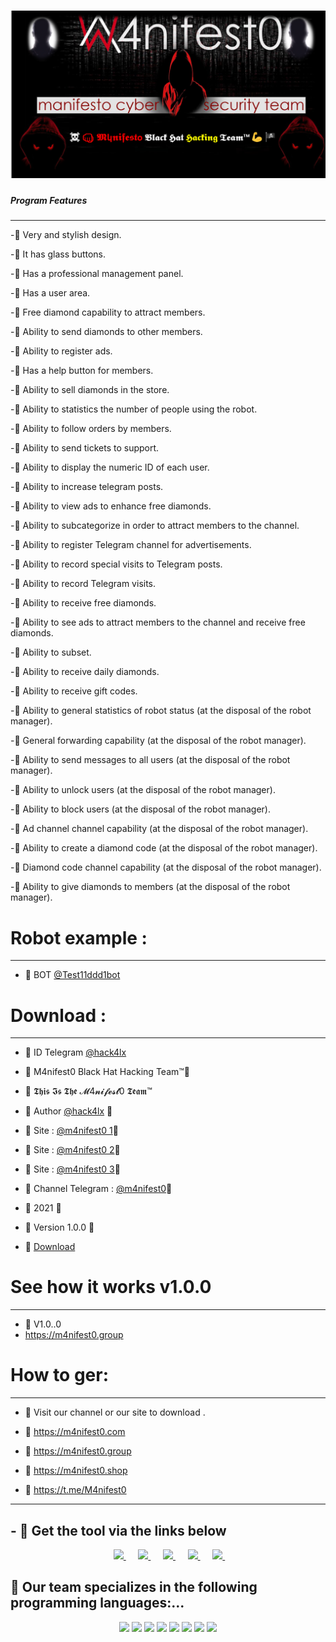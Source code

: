 # ![Locations](https://github.com/M4nifest0/M4nifest0_WhatsApp/blob/master/s.png) 


##### Program Features
----------------------

-📍 Very and stylish design.

-📍 It has glass buttons.

-📍 Has a professional management panel.

-📍 Has a user area.

-📍 Free diamond capability to attract members.

-📍 Ability to send diamonds to other members.

-📍 Ability to register ads.

-📍 Has a help button for members.

-📍 Ability to sell diamonds in the store.

-📍 Ability to statistics the number of people using the robot.

-📍 Ability to follow orders by members.

-📍 Ability to send tickets to support.

-📍 Ability to display the numeric ID of each user.

-📍 Ability to increase telegram posts.

-📍 Ability to view ads to enhance free diamonds.

-📍 Ability to subcategorize in order to attract members to the channel.

-📍 Ability to register Telegram channel for advertisements.

-📍 Ability to record special visits to Telegram posts.

-📍 Ability to record Telegram visits.

-📍 Ability to receive free diamonds.

-📍 Ability to see ads to attract members to the channel and receive free diamonds.

-📍 Ability to subset.

-📍 Ability to receive daily diamonds.

-📍 Ability to receive gift codes.

-📍 Ability to general statistics of robot status (at the disposal of the robot manager).

-📍 General forwarding capability (at the disposal of the robot manager).

-📍 Ability to send messages to all users (at the disposal of the robot manager).

-📍 Ability to unlock users (at the disposal of the robot manager).

-📍 Ability to block users (at the disposal of the robot manager).

-📍 Ad channel channel capability (at the disposal of the robot manager).

-📍 Ability to create a diamond code (at the disposal of the robot manager).

-📍 Diamond code channel capability (at the disposal of the robot manager).

-📍 Ability to give diamonds to members (at the disposal of the robot manager).

# Robot example :
----------------------
- 📌 BOT [@Test11ddd1bot](https://t.me/Test11ddd1bot)

# Download :
----------------------
- 📌 ID Telegram [@hack4lx](https://t.me/hack4lx)

- 📌 M4nifest0 Black Hat Hacking Team™💪

- 📌 𝕿𝖍𝖎𝖘 𝕴𝖘 𝕿𝖍𝖊 𝓜4𝓷𝓲𝓯𝓮𝓼𝓽0 𝕿𝖊𝖆𝖒™

- 📌 Author [@hack4lx](https://t.me/hack4lx) 👊

- 💪 Site : [@m4nifest0 1](https://m4nifest0.com)👊

- 💪 Site : [@m4nifest0 2](https://m4nifest0.group)👊

- 💪 Site : [@m4nifest0 3](https://m4nifest0.shop)👊

- 💪 Channel Telegram : [@m4nifest0](https://t.me/M4nifest0)👊

- 📌 2021 💪

- 📌 Version 1.0.0 💪

- 📌 [Download](https://t.me/M4nifest0)

# See how it works v1.0.0
----------------------
- 🔞 V1.0..0  
-  https://m4nifest0.group
# How to ger:
----------------------
- 📌 Visit our channel or our site to download .

- 🔞 https://m4nifest0.com
- 🔞 https://m4nifest0.group
- 🔞 https://m4nifest0.shop
- 🔞 https://t.me/M4nifest0

----------------------

<h2>- 📌 Get the tool via the links below</h2>
<p align="center">	
</a>&nbsp;&nbsp;&nbsp;&nbsp;
	<a href="https://t.me/M4nifest0">
		<img src="https://img.shields.io/badge/Telegram-%23000000.svg?&style=for-the-badge&logo=Telegram&logoColor=white" />
	</a>&nbsp;&nbsp;&nbsp;&nbsp;
	<a href="https://www.instagram.com/_m4nifest0_/">
		<img src="https://img.shields.io/badge/instagram-%23E4405F.svg?&style=for-the-badge&logo=instagram&logoColor=white" />
	</a>&nbsp;&nbsp;&nbsp;&nbsp;
	<a href="https://www.youtube.com/c/hack4lx">
		<img src="https://img.shields.io/badge/youtube-%23FF0000.svg?&style=for-the-badge&logo=youtube&logoColor=white" />
	</a>&nbsp;&nbsp;&nbsp;&nbsp;
	<a href="https://twitter.com/_M4nifest0_">
		<img src="https://img.shields.io/badge/twitter-%231DA1F2.svg?&style=for-the-badge&logo=twitter&logoColor=white" />
	</a>&nbsp;&nbsp;&nbsp;&nbsp;
	<a href="https://m4nifest0.com">
		<img src="https://img.shields.io/badge/WebSite-%234A154B.svg?&style=for-the-badge&logo=slack&logoColor=white" />
	</a>&nbsp;&nbsp;&nbsp;&nbsp;
</p>

<h2>📌 Our team specializes in the following programming languages:...</h2> 
<p align="center">	
	<img src="https://img.shields.io/badge/node.js%20-%2343853D.svg?&style=for-the-badge&logo=node.js&logoColor=white" />
        <img src="https://img.shields.io/badge/python%20-%2314354C.svg?&style=for-the-badge&logo=python&logoColor=white" />
	<img src="https://img.shields.io/badge/c%23%20-%23239120.svg?&style=for-the-badge&logo=c-sharp&logoColor=white" />
	<img src="https://img.shields.io/badge/java-%23ED8B00.svg?&style=for-the-badge&logo=java&logoColor=white" />
	<img src="https://img.shields.io/badge/php-%23777BB4.svg?&style=for-the-badge&logo=php&logoColor=white" />
	<img src="https://img.shields.io/badge/ruby-%23CC342D.svg?&style=for-the-badge&logo=ruby&logoColor=white" />
	<img src="https://img.shields.io/badge/perl-%2339457E.svg?&style=for-the-badge&logo=perl&logoColor=white" />
	<img src="https://img.shields.io/badge/c++%20-%2300599C.svg?&style=for-the-badge&logo=c%2B%2B&logoColor=white" />
</p>
